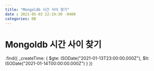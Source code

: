 ```yaml
---
title: "Mongoldb 시간 사이 찾기"
date : 2021-05-03 22:19:30 -0400
categories: DB
---
```



# Mongoldb 시간 사이 찾기

.find({
    _createTime: {
        $gte: ISODate("2021-01-13T23:00:00.000Z"),
        $lt: ISODate("2021-01-14T00:00:00.000Z")
    }
})



